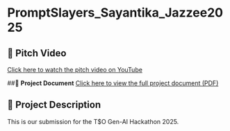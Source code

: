 # PromptSlayers_Sayantika_Jazzee2025

## 🚀 Pitch Video  
[Click here to watch the pitch video on YouTube](https://youtu.be/V-BONfkqkEQ?si=y1dNTCz3DJSfXH9H)

##📄 **Project Document** 
[Click here to view the full project document (PDF)](./PromptSlayers_Sayantika_Jazzee2025_Document.pdf)

## 📄 Project Description  
This is our submission for the T$O Gen-AI Hackathon 2025.

